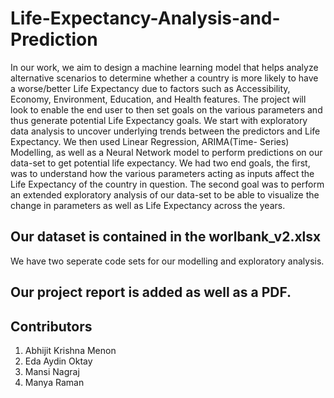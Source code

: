# Life-Expectancy-Analysis-and-Prediction
In our work, we aim to design a machine learning
model that helps analyze alternative scenarios to determine
whether a country is more likely to have a worse/better Life
Expectancy due to factors such as Accessibility, Economy,
Environment, Education, and Health features. The project
will look to enable the end user to then set goals on
the various parameters and thus generate potential Life
Expectancy goals.
We start with exploratory data analysis to uncover
underlying trends between the predictors and Life
Expectancy. We then used Linear Regression, ARIMA(Time-
Series) Modelling, as well as a Neural Network model
to perform predictions on our data-set to get potential
life expectancy. We had two end goals, the first, was to
understand how the various parameters acting as inputs
affect the Life Expectancy of the country in question.
The second goal was to perform an extended exploratory
analysis of our data-set to be able to visualize the change
in parameters as well as Life Expectancy across the years.



## Our dataset is contained in the worlbank_v2.xlsx

We have two seperate code sets for our modelling and exploratory analysis. 

## Our project report is added as well as a PDF.


## Contributors
1) Abhijit Krishna Menon
2) Eda Aydin Oktay
3) Mansi Nagraj
4) Manya Raman
